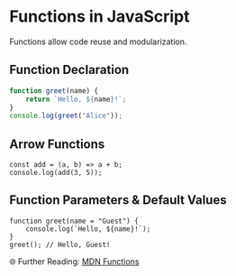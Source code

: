 # Functions in JavaScript

Functions allow code reuse and modularization.

## Function Declaration
```js
function greet(name) {
    return `Hello, ${name}!`;
}
console.log(greet("Alice"));
```

## Arrow Functions
```
const add = (a, b) => a + b;
console.log(add(3, 5));
```

## Function Parameters & Default Values
```
function greet(name = "Guest") {
    console.log(`Hello, ${name}!`);
}
greet(); // Hello, Guest!
```

🌐 Further Reading: [MDN Functions](https://developer.mozilla.org/en-US/docs/Web/JavaScript/Guide/Functions)
